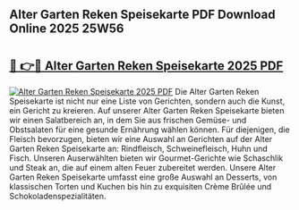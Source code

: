 ## Alter Garten Reken Speisekarte PDF Download Online 2025 25W56

# <h2><a href="http://gcdrhr.nevu.top/?p=Alter+Garten+Reken+Speisekarte">🔗 👉🔴 Alter Garten Reken Speisekarte 2025 PDF</a></h2>

[![Alter Garten Reken Speisekarte 2025 PDF](https://i.imgur.com/dBaPXMq.png)](http://gcdrhr.nevu.top/?p=Alter+Garten+Reken+Speisekarte)
Die Alter Garten Reken Speisekarte ist nicht nur eine Liste von Gerichten, sondern auch die Kunst, ein Gericht zu kreieren. Auf unserer Alter Garten Reken Speisekarte bieten wir einen Salatbereich an, in dem Sie aus frischen Gemüse- und Obstsalaten für eine gesunde Ernährung wählen können. Für diejenigen, die Fleisch bevorzugen, bieten wir eine Auswahl an Gerichten auf der Alter Garten Reken Speisekarte an: Rindfleisch, Schweinefleisch, Huhn und Fisch. Unseren Auserwählten bieten wir Gourmet-Gerichte wie Schaschlik und Steak an, die auf einem alten Feuer zubereitet werden. Unsere Alter Garten Reken Speisekarte umfasst eine große Auswahl an Desserts, von klassischen Torten und Kuchen bis hin zu exquisiten Crème Brûlée und Schokoladenspezialitäten.
